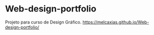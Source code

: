 # Web-design-portfolio

Projeto para curso de Design Gráfico.
https://melcaxias.github.io/Web-design-portfolio/
